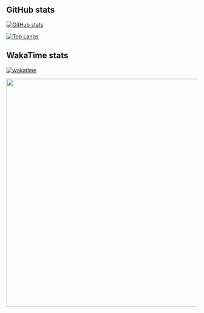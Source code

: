 <!-- ### Hi there 👋
-->
## GitHub stats

[![GitHub stats](https://github-readme-stats.vercel.app/api?username=sotnak&hide=contribs,prs)](https://github.com/anuraghazra/github-readme-stats)

[![Top Langs](https://github-readme-stats.vercel.app/api/top-langs/?username=sotnak&layout=compact&hide=jupyter%20notebook,cmake,makefile,java)](https://github.com/anuraghazra/github-readme-stats)

## WakaTime stats

[![wakatime](https://wakatime.com/badge/user/cf33d599-7bce-41f7-b5e3-4e3736a96f6e.svg)](https://wakatime.com/@sotnak)

[<img src="https://wakatime.com/share/@sotnak/81226636-f334-43b6-9c64-9871e0ff27f9.svg" width="800" height="600">](https://wakatime.com/share/@sotnak/81226636-f334-43b6-9c64-9871e0ff27f9.svg)

<!--
**sotnak/sotnak** is a ✨ _special_ ✨ repository because its `README.md` (this file) appears on your GitHub profile.

Here are some ideas to get you started:

- 🔭 I’m currently working on ...
- 🌱 I’m currently learning ...
- 👯 I’m looking to collaborate on ...
- 🤔 I’m looking for help with ...
- 💬 Ask me about ...
- 📫 How to reach me: ...
- 😄 Pronouns: ...
- ⚡ Fun fact: ...
-->
